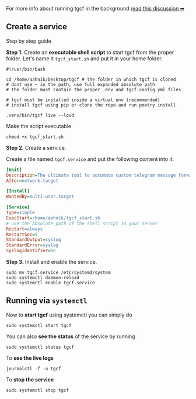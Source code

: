 For more info about running tgcf in the background [read this discussion ➥](https://github.com/aahnik/tgcf/discussions/219)

## Create a  service

Step by step guide

**Step 1.**
Create an **executable shell script** to start tgcf from the proper folder. Let's name it `tgcf_start.sh` and put it in your home folder.

```shell
#!/usr/bin/bash

cd /home/aahnik/Desktop/tgcf # the folder in which tgcf is cloned
# dont use ~ in the path, use full expanded absolute path
# the folder must contain the proper .env and tgcf.config.yml files

# tgcf must be installed inside a virtual env (recommended)
# install tgcf using pip or clone the repo and run poetry install

.venv/bin/tgcf live --loud
```

Make the script executable.

```shell
chmod +x tgcf_start.sh
```

**Step 2.**
Create a service. 

Create a file named `tgcf.service` and put the following content into it.

```ini
[Unit]
Description=The ultimate tool to automate custom telegram message forwarding.
After=network.target

[Install]
WantedBy=multi-user.target

[Service]
Type=simple
ExecStart=/home/aahnik/tgcf_start.sh
# use the absolute path of the shell script in your server
Restart=always
RestartSec=5
StandardOutput=syslog
StandardError=syslog
SyslogIdentifier=%n

```

**Step 3.**
Install and enable the service.

```shell
sudo mv tgcf.service /etc/systemd/system
sudo systemctl daemon-reload
sudo systemctl enable tgcf.service
```


## Running via `systemctl`

Now to **start tgcf** using systemctl you can simply do

```shell
sudo systemctl start tgcf
```

You can also **see the status** of the service by running

```shell
sudo systemctl status tgcf
```

To **see the live logs**

```shell
journalctl -f -u tgcf
```

To **stop the service**

```shell
sudo systemctl stop tgcf 
```


